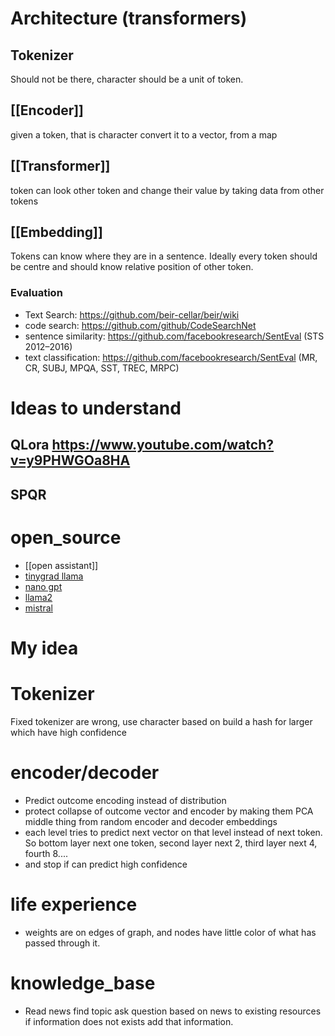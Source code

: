 
# Architecture (transformers)

## Tokenizer
Should not be there, character should be a unit of token.

## [[Encoder]]
given a token, that is character convert it to a vector, from a map

## [[Transformer]]
token can look other token and change their value by taking data from other tokens

## [[Embedding]]
Tokens can know where they are in a sentence.
Ideally every token should be centre and should know relative position of other token.
### Evaluation
* Text Search:  https://github.com/beir-cellar/beir/wiki
* code search: https://github.com/github/CodeSearchNet
* sentence similarity: https://github.com/facebookresearch/SentEval (STS 2012–2016)
* text classification: https://github.com/facebookresearch/SentEval (MR, CR, SUBJ, MPQA, SST, TREC, MRPC)



# Ideas to understand
## QLora  https://www.youtube.com/watch?v=y9PHWGOa8HA
## SPQR



# open_source
* [[open assistant]]
* [tinygrad llama](https://github.com/tinygrad/tinygrad/blob/219a1f70630e12efe70b29c05184afe008e2e6d0/examples/llama.py#L313)
* [nano gpt](https://github.com/karpathy/nanoGPT/tree/master)
* [llama2](https://github.com/facebookresearch/llama/blob/7e1b864d574fe6f5ff75fa1d028feb269f7152d2/llama/model.py)
* [mistral](https://mistral.ai/news/announcing-mistral-7b/)

# My idea
# Tokenizer
Fixed tokenizer are wrong, use character based on build a hash for larger which have high confidence


# encoder/decoder
* Predict outcome encoding instead of distribution
* protect collapse of outcome vector and encoder by making them PCA middle thing from random encoder and decoder embeddings
* each level tries to predict next vector on that level instead of next token. So bottom layer next one token, second layer next 2, third layer next 4, fourth 8....
* and stop if can predict high confidence

# life experience
* weights are on edges of graph, and nodes have little color of what has passed through it.

# knowledge_base
* Read news find topic ask question based on news to existing resources if information does not exists add that information.